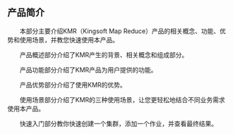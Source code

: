 ## 产品简介

　　本部分主要介绍KMR（Kingsoft Map Reduce）产品的相关概念、功能、优势和使用场景，并教您快速使用本产品。

　　产品概述部分介绍了KMR产生的背景、相关概念和组成部分。

　　产品功能部分介绍了KMR产品为用户提供的功能。

　　产品优势部分介绍了使用KMR的优势。

　　使用场景部分介绍了KMR的三种使用场景，让您更轻松地结合不同业务需求使用本产品。

　　快速入门部分教你快速创建一个集群，添加一个作业，并查看最终结果。





